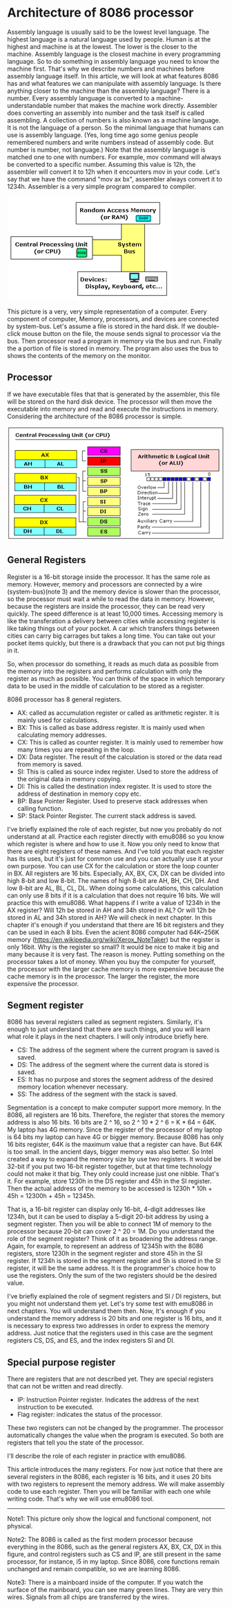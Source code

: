 # Architecture of 8086 processor

Assembly language is usually said to be the lowest level language. The highest language is a natural language used by people. Human is at the highest and machine is at the lowest. The lower is the closer to the machine. Assembly language is the closest machine in every programming language. So to do something in assembly language you need to know the machine first. That's why we describe numbers and machines before assembly language itself. In this article, we will look at what features 8086 has and what features we can manipulate with assembly language.
Is there anything closer to the machine than the assembly language? There is a number. Every assembly language is converted to a machine-understandable number that makes the machine work directly. Assembler does converting an assembly into number and the task itself is called assembling. A collection of numbers is also known as a machine language. It is not the language of a person. So the minimal language that humans can use is assembly language.
(Yes, long time ago some genius people remembered numbers and write numbers instead of assembly code. But number is number, not language.)
Note that the assembly language is matched one to one with numbers. For example, mov command will always be converted to a specific number. Assuming this value is 12h, the assembler will convert it to 12h when it encounters mov in your code. Let's say that we have the command "mov ax bx", assembler always convert it to 1234h. Assembler is a very simple program compared to compiler.

![](/assets/model.gif)

This picture is a very, very simple representation of a computer. Every component of computer, Memory, processors, and devices are connected by system-bus. Let's assume a file is stored in the hard disk. If we double-click mouse button on the file, the mouse sends signal to processor via the bus. Then processor read a program in memory via the bus and run. Finally the a portion of file is stored in memory. The program also uses the bus to shows the contents of the memory on the monitor.


## Processor

If we have executable files that that is generated by the assembler, this file will be stored on the hard disk device. The processor will then move the executable into memory and read and execute the instructions in memory. Considering the architecture of the 8086 processor is simple.

![](/assets/cpu.gif)

## General Registers

Register is a 16-bit storage inside the processor. It has the same role as memory. However, memory and processors are connected by a wire (system-bus)(note 3) and the memory device is slower than the processor, so the processor must wait a while  to read the data in memory. However, because the registers are inside the processor, they can be read very quickly. The speed difference is at least 10,000 times.
Accessing memory is like the transferation a delivery between cities while accessing register is like taking things out of your pocket. A car which transfers things between cities can carry big carrages but takes a long time. You can take out your pocket items quickly, but there is a drawback that you can not put big things in it.

So, when processor do something, it reads as much data as possible from the memory into the registers and performs calculation with only the register as much as possible. You can think of the space in which temporary data to be used in the middle of calculation to be stored as a register.

8086 processor has 8 general registers.

* AX: called as accumulation register or called as arithmetic register. It is mainly used for calculations.
* BX: This is called as base address register. It is mainly used when calculating memory addresses.
* CX: This is called as counter register. It is mainly used to remember how many times you are repeating in the loop.
* DX: Data register. The result of the calculation is stored or the data read from memory is saved.
* SI: This is called as source index register. Used to store the address of the original data in memory copying.
* DI: This is called the destination index register. It is used to store the address of destination in memory copy etc.
* BP: Base Pointer Register. Used to preserve stack addresses when calling function.
* SP: Stack Pointer Register. The current stack address is saved.

I've briefly explained the role of each register, but now you probably do not understand at all. Practice each register directly with emu8086 so you know which register is where and how to use it. Now you only need to know that there are eight registers of these names.
And I've told you that each register has its uses, but it's just for common use and you can actually use it at your own purpose. You can use CX for the calculation or store the loop counter in BX.
All registers are 16 bits. Especially, AX, BX, CX, DX can be divided into high 8-bit and low 8-bit. The names of high 8-bit are AH, BH, CH, DH. And low 8-bit are AL, BL, CL, DL.  When doing some calculations, this calculation can only use 8 bits if it is a calculation that does not require 16 bits. We will practice this with emu8086.
What happens if I write a value of 1234h in the AX register? Will 12h be stored in AH and 34h stored in AL? Or will 12h be stored in AL and 34h stored in AH? We will check in next chapter. In this chapter it's enough if you understand that there are 16 bit registers and they can be used in each 8 bits.
Even the acient 8086 computer had 64K~256K memory (https://en.wikipedia.org/wiki/Xerox_NoteTaker) but the register is only 16bit. Why is the register so small? It would be nice to make it big and many because it is very fast. The reason is money. Putting something on the processor takes a lot of money. When you buy the computer for yourself, the processor with the larger cache memory is more expensive because the cache memory is in the processor. The larger the register, the more expensive the processor.

## Segment register

8086 has several registers called as segment registers. Similarly, it's enough to just understand that there are such things, and you will learn what role it plays in the next chapters. I will only introduce briefly here.

* CS: The address of the segment where the current program is saved is saved.
* DS: The address of the segment where the current data is stored is saved.
* ES: It has no purpose and stores the segment address of the desired memory location whenever necessary.
* SS: The address of the segment with the stack is saved.

Segmentation is a concept to make computer support more memory.
In the 8086, all registers are 16 bits. Therefore, the register that stores the memory address is also 16 bits. 16 bits are 2 ^ 16, so 2 ^ 10 * 2 ^ 6 = K * 64 = 64K. My laptop has 4G memory. Since the register of the processor of my laptop is 64 bits my laptop can have 4G or bigger memory. Because 8086 has only 16 bits register, 64K is the maximum value that a register can have.
But 64K is too small. In the ancient days, bigger memory was also better. So Intel created a way to expand the memory size by use two registers. It would be 32-bit if you put two 16-bit register together, but at that time technology could not make it that big. They only could increase just one nibble. That's it.
For example, store 1230h in the DS register and 45h in the SI register. Then the actual address of the memory to be accessed is 1230h * 10h + 45h = 12300h + 45h = 12345h.

That is, a 16-bit register can display only 16-bit, 4-digit addresses like 1234h, but it can be used to display a 5-digit 20-bit address by using a segment register. Then you will be able to connect 1M of memory to the processor because 20-bit can cover 2 ^ 20 = 1M.
Do you understand the role of the segment register? Think of it as broadening the address range.
Again, for example, to represent an address of 12345h with the 8086 registers, store 1230h in the segment register and store 45h in the SI register. If 1234h is stored in the segment register and 5h is stored in the SI register, it will be the same address. It is the programmer's choice how to use the registers. Only the sum of the two registers should be the desired value.

I've briefly explained the role of segment registers and SI / DI registers, but you might not understand them yet. Let's try some test with emu8086 in next chapters. You will understand them then.
Now, It's enough if you understand the memory address is 20 bits and one register is 16 bits, and it is necessary to express two addresses in order to express the memory address. Just notice that the registers used in this case are the segment registers CS, DS, and ES, and the index registers SI and DI.

## Special purpose register

There are registers that are not described yet. They are special registers that can not be written and read directly.

* IP: Instruction Pointer register. Indicates the address of the next instruction to be executed.
* Flag register: indicates the status of the processor.

These two registers can not be changed by the programmer. The processor automatically changes the value when the program is executed. So both are registers that tell you the state of the processor.

I'll describe the role of each register in practice with emu8086.

This article introduces the many registers. For now just notice that there are several registers in the 8086, each register is 16 bits, and it uses 20 bits with two registers to represent the memory address. 
We will make assembly code to use each register. Then you will be familiar with each one while writing code. That's why we will use emu8086 tool.

---

Note1: This picture only show the logical and functional component, not physical.

Note2: The 8086 is called as the first modern processor because everything in the 8086, such as the general registers AX, BX, CX, DX in this figure, and control registers such as CS and IP, are still present in the same processor, for instance, i5 in my laptop. Since 8086, core functions remain unchanged and remain compatible, so we are learning 8086.

Note3: There is a mainboard inside of the computer. If you watch the surface of the mainboard, you can see many green lines. They are very thin wires. Signals from all chips are transferred by the wires.
